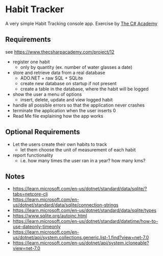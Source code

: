 # Habit Tracker
A very simple Habit Tracking console app. Exercise by [The C# Academy](https://www.thecsharpacademy.com)

## Requirements
see https://www.thecsharpacademy.com/project/12
* register one habit
  * only by quantity (ex. number of water glasses a date)
* store and retrieve data from a real database
  * ADO.NET + raw SQL + SQLite
  * create new database on startup if not present
  * create a table in the database, where the habit will be logged
* show the user a menu of options
  * insert, delete, update and view logged habit
* handle all possible errors so that the application never crashes
* terminate the application when the user inserts 0
* Read Me file explaining how the app works

## Optional Requirements
* Let the users create their own habits to track
  * let them choose the unit of measurement of each habit
* report functionality
  * i.e. how many times the user ran in a year? how many kms?

## Notes
* https://learn.microsoft.com/en-us/dotnet/standard/data/sqlite/?tabs=netcore-cli
* https://learn.microsoft.com/en-us/dotnet/standard/data/sqlite/connection-strings
* https://learn.microsoft.com/en-us/dotnet/standard/data/sqlite/types
* https://www.sqlite.org/autoinc.html
* https://learn.microsoft.com/en-us/dotnet/standard/datetime/how-to-use-dateonly-timeonly
* https://learn.microsoft.com/en-us/dotnet/api/system.collections.generic.list-1.find?view=net-7.0
* https://learn.microsoft.com/en-us/dotnet/api/system.icloneable?view=net-7.0